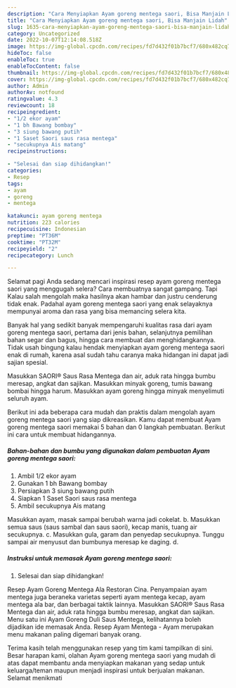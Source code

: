 ```yaml
---
description: "Cara Menyiapkan Ayam goreng mentega saori, Bisa Manjain Lidah"
title: "Cara Menyiapkan Ayam goreng mentega saori, Bisa Manjain Lidah"
slug: 1635-cara-menyiapkan-ayam-goreng-mentega-saori-bisa-manjain-lidah
category: Uncategorized
date: 2022-10-07T12:14:08.518Z
image: https://img-global.cpcdn.com/recipes/fd7d432f01b7bcf7/680x482cq70/ayam-goreng-mentega-saori-foto-resep-utama.jpg
hideToc: false
enableToc: true
enableTocContent: false
thumbnail: https://img-global.cpcdn.com/recipes/fd7d432f01b7bcf7/680x482cq70/ayam-goreng-mentega-saori-foto-resep-utama.jpg
cover: https://img-global.cpcdn.com/recipes/fd7d432f01b7bcf7/680x482cq70/ayam-goreng-mentega-saori-foto-resep-utama.jpg
author: Admin
authorAv: notfound
ratingvalue: 4.3
reviewcount: 18
recipeingredient:
- "1/2 ekor ayam"
- "1 bh Bawang bombay"
- "3 siung bawang putih"
- "1 Saset Saori saus rasa mentega"
- "secukupnya Ais matang"
recipeinstructions:

- "Selesai dan siap dihidangkan!"
categories:
- Resep
tags:
- ayam
- goreng
- mentega

katakunci: ayam goreng mentega 
nutrition: 223 calories
recipecuisine: Indonesian
preptime: "PT36M"
cooktime: "PT32M"
recipeyield: "2"
recipecategory: Lunch

---
```



Selamat pagi Anda sedang mencari inspirasi resep ayam goreng mentega saori yang menggugah selera? Cara membuatnya sangat gampang. Tapi Kalau salah mengolah maka hasilnya akan hambar dan justru cenderung tidak enak. Padahal ayam goreng mentega saori yang enak selayaknya mempunyai aroma dan rasa yang bisa memancing selera kita.


Banyak hal yang sedikit banyak mempengaruhi kualitas rasa dari ayam goreng mentega saori, pertama dari jenis bahan, selanjutnya pemilihan bahan segar dan bagus, hingga cara membuat dan menghidangkannya. Tidak usah bingung kalau hendak menyiapkan ayam goreng mentega saori enak di rumah, karena asal sudah tahu caranya maka hidangan ini dapat jadi sajian spesial.

Masukkan SAORI® Saus Rasa Mentega dan air, aduk rata hingga bumbu meresap, angkat dan sajikan. Masukkan minyak goreng, tumis bawang bombai hingga harum. Masukkan ayam goreng hingga minyak menyelimuti seluruh ayam.


Berikut ini ada beberapa cara mudah dan praktis dalam mengolah ayam goreng mentega saori yang siap dikreasikan. Kamu dapat membuat Ayam goreng mentega saori memakai 5 bahan dan 0 langkah pembuatan. Berikut ini cara untuk membuat hidangannya.

<!--inarticleads1-->

##### Bahan-bahan dan bumbu yang digunakan dalam pembuatan Ayam goreng mentega saori:

1. Ambil 1/2 ekor ayam
1. Gunakan 1 bh Bawang bombay
1. Persiapkan 3 siung bawang putih
1. Siapkan 1 Saset Saori saus rasa mentega
1. Ambil secukupnya Ais matang


Masukkan ayam, masak sampai berubah warna jadi cokelat. b. Masukkan semua saus (saus sambal dan saus saori), kecap manis, tuang air secukupnya. c. Masukkan gula, garam dan penyedap secukupnya. Tunggu sampai air menyusut dan bumbunya meresap ke daging. d. 

<!--inarticleads2-->

##### Instruksi untuk memasak Ayam goreng mentega saori:


1. Selesai dan siap dihidangkan!

Resep Ayam Goreng Mentega Ala Restoran Cina. Penyampaian ayam mentega juga beraneka varietas seperti ayam mentega kecap, ayam mentega ala bar, dan berbagai taktik lainnya. Masukkan SAORI® Saus Rasa Mentega dan air, aduk rata hingga bumbu meresap, angkat dan sajikan. Menu satu ini Ayam Goreng Duli Saus Mentega, kelihatannya boleh dijadikan ide memasak Anda. Resep Ayam Mentega - Ayam merupakan menu makanan paling digemari banyak orang. 

Terima kasih telah menggunakan resep yang tim kami tampilkan di sini. Besar harapan kami, olahan Ayam goreng mentega saori yang mudah di atas dapat membantu anda menyiapkan makanan yang sedap untuk keluarga/teman maupun menjadi inspirasi untuk berjualan makanan. Selamat menikmati
